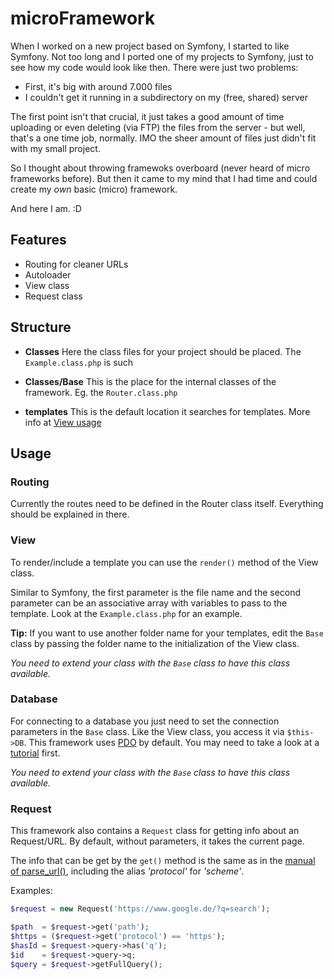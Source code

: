# microFramework

When I worked on a new project based on Symfony, I started to like Symfony.
Not too long and I ported one of my projects to Symfony, just to see how my code would look like then.
There were just two problems:

* First, it's big with around 7.000 files
* I couldn't get it running in a subdirectory on my (free, shared) server

The first point isn't that crucial, it just takes a good amount of time
uploading or even deleting (via FTP) the files from the server - but well,
that's a one time job, normally.
IMO the sheer amount of files just didn't fit with my small project.

So I thought about throwing framewoks overboard (never heard of micro frameworks before).
But then it came to my mind that I had time and could create my *own* basic (micro) framework.

And here I am. :D


## Features

* Routing for cleaner URLs
* Autoloader
* View class
* Request class


## Structure

- **Classes**
  Here the class files for your project should be placed.
  The `Example.class.php` is such
  
- **Classes/Base**
  This is the place for the internal classes of the framework.
  Eg. the `Router.class.php`
  
- **templates**
  This is the default location it searches for templates.
  More info at [View usage](#custom-tpl-dir)


## Usage

### Routing

Currently the routes need to be defined in the Router class itself.
Everything should be explained in there.

### View

To render/include a template you can use the `render()` method of the View class.

Similar to Symfony, the first parameter is the file name and the second parameter
can be an associative array with variables to pass to the template.
Look at the `Example.class.php` for an example.

<a name="custom-tpl-dir"></a> **Tip:** If you want to use another folder name for your templates,
edit the `Base` class by passing the folder name to the initialization of the View class.

*You need to extend your class with the `Base` class to have this class available.*

### Database

For connecting to a database you just need to set the connection parameters in the `Base` class.
Like the View class, you access it via `$this->DB`.
This framework uses [PDO](http://php.net/manual/de/book.pdo.php) by default.
You may need to take a look at a [tutorial](https://phpdelusions.net/pdo) first.

*You need to extend your class with the `Base` class to have this class available.*

### Request

This framework also contains a `Request` class for getting info about an Request/URL.
By default, without parameters, it takes the current page.

The info that can be get by the `get()` method is the same as in the
[manual of parse_url()](http://php.net/manual/en/function.parse-url.php#refsect1-function.parse-url-returnvalues),
including the alias *'protocol'* for *'scheme'*.

Examples:
```php
$request = new Request('https://www.google.de/?q=search');

$path  = $request->get('path');
$https = ($request->get('protocol') == 'https');
$hasId = $request->query->has('q');
$id    = $request->query->q;
$query = $request->getFullQuery();
```
